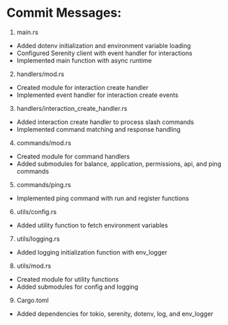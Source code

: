# Commit Messages:

1. main.rs
  + Added dotenv initialization and environment variable loading
  + Configured Serenity client with event handler for interactions
  + Implemented main function with async runtime

2. handlers/mod.rs
  + Created module for interaction create handler
  + Implemented event handler for interaction create events

3. handlers/interaction_create_handler.rs
  + Added interaction create handler to process slash commands
  + Implemented command matching and response handling

4. commands/mod.rs
  + Created module for command handlers
  + Added submodules for balance, application, permissions, api, and ping commands

5. commands/ping.rs
  + Implemented ping command with run and register functions

6. utils/config.rs
  + Added utility function to fetch environment variables

7. utils/logging.rs
  + Added logging initialization function with env_logger

8. utils/mod.rs
  + Created module for utility functions
  + Added submodules for config and logging

9. Cargo.toml
  + Added dependencies for tokio, serenity, dotenv, log, and env_logger